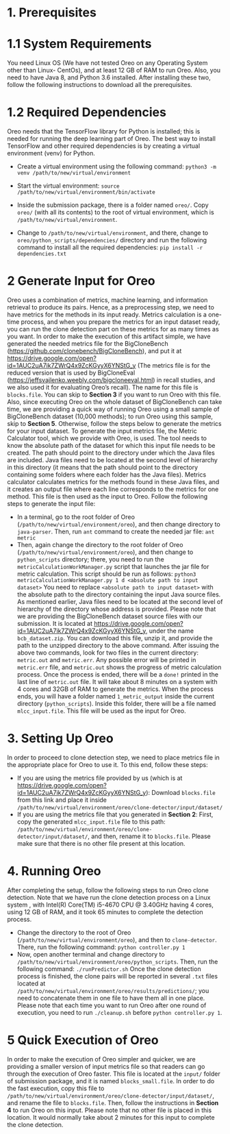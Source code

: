# 1. Prerequisites
# 1.1 System Requirements
You need Linux  OS (We have not tested Oreo on any Operating System other than Linux- CentOs), and at least 12 GB of RAM to run Oreo. Also, you need to have Java 8, and Python 3.6 installed. After installing these two, follow the following instructions to download all the prerequisites. 
# 1.2	Required Dependencies
Oreo needs that the TensorFlow library for Python is installed; this is needed for running the deep learning part of Oreo. The best way to install TensorFlow and other required dependencies is by creating a virtual environment (venv) for Python. 
- Create a virtual environment using the following command:
`python3 -m venv /path/to/new/virtual/environment`

- Start the virtual environment:
`source /path/to/new/virtual/environment/bin/activate`

- Inside the submission package, there is a folder named `oreo/`. Copy `oreo/` (with all its contents) to the root of virtual environment, which is `/path/to/new/virtual/environment`. 
- Change to `/path/to/new/virtual/environment`, and there, change to `oreo/python_scripts/dependencies/` directory and run the following command to install all the required dependencies:
`pip install -r dependencies.txt`
# 2 Generate Input for Oreo
Oreo uses a combination of metrics, machine learning, and information retrieval to produce its pairs. Hence, as a preprocessing step, we need to have metrics for the methods in its input ready. Metrics calculation is a one-time process, and when you prepare the metrics for an input dataset ready, you can run the clone detection part on these metrics for as many times as you want.
In order to make the execution of this artifact simple, we have generated the needed metrics file for the BigCloneBench  (https://github.com/clonebench/BigCloneBench), and put it at https://drive.google.com/open?id=1AUC2uA7ik7ZWrQ4x9ZcKGyyX6YNStG_y (The metrics file is for the reduced version that is used by BigCloneEval (https://jeffsvajlenko.weebly.com/bigcloneeval.html) in recall studies, and we also used it for evaluating Oreo’s recall). The name for this file is `blocks.file`. You can skip to **Section 3** if you want to run Oreo with this file. Also, since executing Oreo on the whole dataset of BigCloneBench can take time, we are providing a quick way of running Oreo using a small sample of BigCloneBench dataset (10,000 methods); to run Oreo using this sample, skip to **Section 5**. Otherwise, follow the steps below to generate the metrics for your input dataset.
To generate the input metrics file, the Metric Calculator tool, which we provide with Oreo, is used. The tool needs to know the absolute path of the dataset for which this input file needs to be created.  The path should point to the directory under which the Java files are included. Java files need to be located at the second level of hierarchy in this directory (it means that the path should point to the directory containing some folders where each folder has the Java files). Metrics calculator calculates metrics for the methods found in these Java files, and it creates an output file where each line corresponds to the metrics for one method. This file is then used as the input to Oreo.
Follow the following steps to generate the input file:
- In a terminal, go to the root folder of Oreo (`/path/to/new/virtual/environment/oreo`), and then change directory to `java-parser`. Then, run `ant` command to create the needed jar file:
`ant metric`
- Then, again change the directory to the root folder of Oreo (`/path/to/new/virtual/environment/oreo`), and then change to `python_scripts` directory; there, you need to run the `metricCalculationWorkManager.py` script that launches the jar file for metric calculation. This script should be run as follows:
`python3 metricCalculationWorkManager.py 1 d <absolute path to input dataset>`
You need to replace `<absolute path to input dataset>` with the absolute path to the directory containing the input Java source files. As mentioned earlier, Java files need to be located at the second level of hierarchy of the directory whose address is provided. Please note that we are providing the BigCloneBench dataset source files with our submission. It is located at https://drive.google.com/open?id=1AUC2uA7ik7ZWrQ4x9ZcKGyyX6YNStG_y, under the name `bcb_dataset.zip`. You can download this file, unzip it, and provide the path to the unzipped directory to the above command.
After issuing the above two commands, look for two files in the current directory: `metric.out` and `metric.err`. Any possible error will be printed in `metric.err` file, and `metric.out` shows the progress of metric calculation process. Once the process is ended, there will be a `done!` printed in the last line of `metric.out` file.
It will take about 8 minutes on a system with 4 cores and 32GB of RAM to generate the metrics. When the process ends, you will have a folder named `1_metric_output` inside the current directory (`python_scripts`). Inside this folder, there will be a file named `mlcc_input.file`. This file will be used as the input for Oreo.
# 3. Setting Up Oreo
In order to proceed to clone detection step, we need to place metrics file in the appropriate place for Oreo to use it. To this end, follow these steps:
- If you are using the metrics file provided by us (which is at https://drive.google.com/open?id=1AUC2uA7ik7ZWrQ4x9ZcKGyyX6YNStG_y): Download `blocks.file` from this link and place it inside  `/path/to/new/virtual/environment/oreo/clone-detector/input/dataset/`
- If you are using the metrics file that you generated in **Section 2**: First, copy the generated `mlcc_input.file` file to this path:  `/path/to/new/virtual/environment/oreo/clone-detector/input/dataset/`, and then, rename it to `blocks.file`. Please make sure that there is no other file present at this location. 
# 4. Running Oreo
After completing the setup, follow the following steps to run Oreo clone detection. Note that we have run the clone detection process on a Linux system , with Intel(R) Core(TM) i5-4670 CPU @ 3.40GHz having 4 cores, using 12 GB of RAM, and it took 65 minutes to complete the detection process. 
- Change the directory to the root of Oreo (`/path/to/new/virtual/environment/oreo`), and then to `clone-detector`. There, run the following command:
`python controller.py 1`
- Now, open another terminal and change directory to `/path/to/new/virtual/environment/oreo/python_scripts`. Then, run the following command:
`./runPredictor.sh`
Once the clone detection process is finished, the clone pairs will be reported in several `.txt` files located at `/path/to/new/virtual/environment/oreo/results/predictions/`; you need to concatenate them in one file to have them all in one place.
Please note that each time you want to run Oreo after one round of execution, you need to run `./cleanup.sh` before `python controller.py 1`.
# 5 Quick Execution of Oreo
In order to make the execution of Oreo simpler and quicker, we are providing a smaller version of input metrics file so that readers can go through the execution of Oreo faster. This file is located at the `input/` folder of submission package, and it is named `blocks_small.file`. In order to do the fast execution, copy this file to `/path/to/new/virtual/environment/oreo/clone-detector/input/dataset/`, and rename the file to `blocks.file`. Then, follow the instructions in **Section 4** to run Oreo on this input. Please note that no other file is placed in this location. It would normally take about 2 minutes for this input to complete the clone detection.

